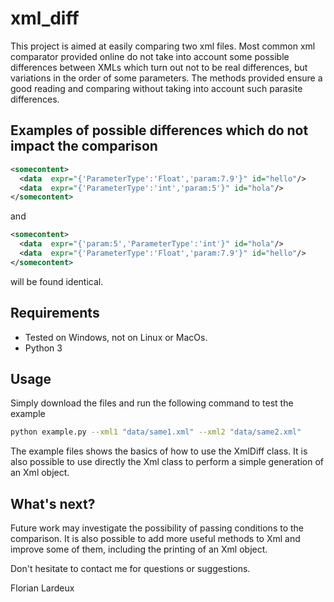 # xml_diff

This project is aimed at easily comparing two xml files. Most common xml comparator provided online do not take into account some possible differences between XMLs which
turn out not to be real differences, but variations in the order of some parameters. The methods provided ensure a good reading and comparing without taking into account
such parasite differences.

## Examples of possible differences which do not impact the comparison
```xml
<somecontent>
  <data  expr="{'ParameterType':'Float','param:7.9'}" id="hello"/>
  <data  expr="{'ParameterType':'int','param:5'}" id="hola"/>
</somecontent>
```
and
```xml
<somecontent>
  <data  expr="{'param:5','ParameterType':'int'}" id="hola"/>
  <data  expr="{'ParameterType':'Float','param:7.9'}" id="hello"/>
</somecontent>
```
will be found identical.

## Requirements
- Tested on Windows, not on Linux or MacOs.
- Python 3

## Usage
Simply download the files and run the following command to test the example
```bash
python example.py --xml1 "data/same1.xml" --xml2 "data/same2.xml"
```
The example files shows the basics of how to use the XmlDiff class.
It is also possible to use directly the Xml class to perform a simple generation of an Xml object.

## What's next?
Future work may investigate the possibility of passing conditions to the comparison.
It is also possible to add more useful methods to Xml and improve some of them, including the printing of an Xml object.

Don't hesitate to contact me for questions or suggestions.

Florian Lardeux
